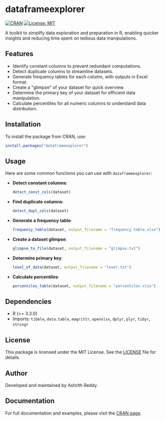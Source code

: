 
# dataframeexplorer

[![CRAN](https://img.shields.io/cran/v/dataframeexplorer?color=blue)](https://cran.r-project.org/package=dataframeexplorer) [![License: MIT](https://img.shields.io/badge/License-MIT-yellow.svg)](https://opensource.org/licenses/MIT)

A toolkit to simplify data exploration and preparation in R, enabling quicker insights and reducing time spent on tedious data manipulations.

## Features
- Identify constant columns to prevent redundant computations.
- Detect duplicate columns to streamline datasets.
- Generate frequency tables for each column, with outputs in Excel format.
- Create a "glimpse" of your dataset for quick overview.
- Determine the primary key of your dataset for efficient data manipulation.
- Calculate percentiles for all numeric columns to understand data distribution.

## Installation
To install the package from CRAN, use:
```R
install.packages("dataframeexplorer")
```

## Usage
Here are some common functions you can use with `dataframeexplorer`:

- **Detect constant columns**:
  ```R
  detect_const_cols(dataset)
  ```
- **Find duplicate columns**:
  ```R
  detect_dupl_cols(dataset)
  ```
- **Generate a frequency table**:
  ```R
  frequency_table(dataset, output_filename = "frequency_table.xlsx")
  ```
- **Create a dataset glimpse**:
  ```R
  glimpse_to_file(dataset, output_filename = "glimpse.txt")
  ```
- **Determine primary key**:
  ```R
  level_of_data(dataset, output_filename = "level.txt")
  ```
- **Calculate percentiles**:
  ```R
  percentiles_table(dataset, output_filename = "percentiles.xlsx")
  ```

## Dependencies
- R (>= 3.3.0)
- Imports: `tibble`, `data.table`, `magrittr`, `openxlsx`, `dplyr`, `plyr`, `tidyr`, `stringr`

## License
This package is licensed under the MIT License. See the [LICENSE](./LICENSE) file for details.

## Author
Developed and maintained by Ashrith Reddy.

## Documentation
For full documentation and examples, please visit the [CRAN page](https://cran.r-project.org/package=dataframeexplorer).
